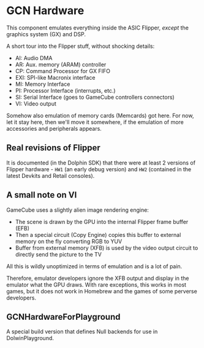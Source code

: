 # GCN Hardware

This component emulates everything inside the ASIC Flipper, *except* the graphics system (GX) and DSP.

A short tour into the Flipper stuff, without shocking details:
- AI: Audio DMA
- AR: Aux. memory (ARAM) controller
- CP: Command Processor for GX FIFO
- EXI: SPI-like Macronix interface
- MI: Memory Interface
- PI: Processor Interface (interrupts, etc.)
- SI: Serial Interface (goes to GameCube controllers connectors)
- VI: Video output

Somehow also emulation of memory cards (Memcards) got here. For now, let it stay here, then we'll move it somewhere, if the emulation of more accessories and peripherals appears.

## Real revisions of Flipper

It is documented (in the Dolphin SDK) that there were at least 2 versions of Flipper hardware - `HW1` (an early debug version) and `HW2` (contained in the latest Devkits and Retail consoles).

## A small note on VI

GameCube uses a slightly alien image rendering engine:
- The scene is drawn by the GPU into the internal Flipper frame buffer (EFB)
- Then a special circuit (Copy Engine) copies this buffer to external memory on the fly converting RGB to YUV
- Buffer from external memory (XFB) is used by the video output circuit to directly send the picture to the TV

All this is wildly unoptimized in terms of emulation and is a lot of pain.

Therefore, emulator developers ignore the XFB output and display in the emulator what the GPU draws. With rare exceptions, this works in most games, but it does not work in Homebrew and the games of some perverse developers.

## GCNHardwareForPlayground

A special build version that defines Null backends for use in DolwinPlayground.
